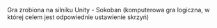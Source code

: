 Gra zrobiona na silniku Unity - Sokoban (komputerowa gra logiczna, w której celem jest odpowiednie ustawienie skrzyń)
